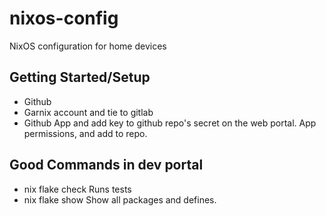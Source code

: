 # nixos-config
NixOS configuration for home devices

## Getting Started/Setup
* Github
* Garnix account and tie to gitlab
* Github App and add key to github repo's secret on the web portal.  App permissions, and add to repo.

## Good Commands in dev portal
* nix flake check
    Runs tests
* nix flake show
    Show all packages and defines.  
